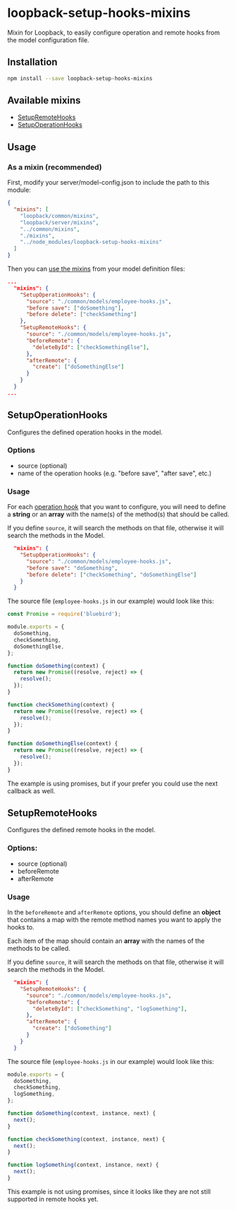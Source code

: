 # loopback-setup-hooks-mixins
Mixin for Loopback, to easily configure operation and remote hooks from the model configuration file.

## Installation

```bash
npm install --save loopback-setup-hooks-mixins
```

## Available mixins

- [SetupRemoteHooks](#setupremotehooks)
- [SetupOperationHooks](#setupoperationhooks)

## Usage

### As a mixin (recommended)

First, modify your server/model-config.json to include the path to this module:

```json
{
  "mixins": [
    "loopback/common/mixins",
    "loopback/server/mixins",
    "../common/mixins",
    "./mixins",
    "../node_modules/loopback-setup-hooks-mixins"
  ]
}
```

Then you can [use the mixins](https://loopback.io/doc/en/lb2/Defining-mixins.html#enable-a-model-with-mixins) from your model definition files:

```json
...
  "mixins": {
    "SetupOperationHooks": {
      "source": "./common/models/employee-hooks.js",
      "before save": ["doSomething"],
      "before delete": ["checkSomething"]
    },
    "SetupRemoteHooks": {
      "source": "./common/models/employee-hooks.js",
      "beforeRemote": {
        "deleteById": ["checkSomethingElse"],
      },
      "afterRemote": {
        "create": ["doSomethingElse"]
      }
    }
  }
...
```

## SetupOperationHooks

Configures the defined operation hooks in the model.

### Options

- source (optional)
- name of the operation hooks (e.g. "before save", "after save", etc.)

### Usage

For each [operation hook](http://loopback.io/doc/en/lb3/Operation-hooks.html) that you want to configure, you will need to define a **string** or an **array** with the name(s) of the method(s) that should be called.

If you define `source`, it will search the methods on that file, otherwise it will search the methods in the Model.

```json
  "mixins": {
    "SetupOperationHooks": {
      "source": "./common/models/employee-hooks.js",
      "before save": "doSomething",
      "before delete": ["checkSomething", "doSomethingElse"]
    }
  }
```

The source file (`employee-hooks.js` in our example) would look like this:

```javascript
const Promise = require('bluebird');

module.exports = {
  doSomething,
  checkSomething,
  doSomethingElse,
};

function doSomething(context) {
  return new Promise((resolve, reject) => {
    resolve();
  });
}

function checkSomething(context) {
  return new Promise((resolve, reject) => {
    resolve();
  });
}

function doSomethingElse(context) {
  return new Promise((resolve, reject) => {
    resolve();
  });
}
```

The example is using promises, but if your prefer you could use the next callback as well.

## SetupRemoteHooks

Configures the defined remote hooks in the model.

### Options:
- source (optional)
- beforeRemote
- afterRemote

### Usage

In the `beforeRemote` and `afterRemote` options, you should define an **object** that contains a map with the remote method names you want to apply the hooks to. 

Each item of the map should contain an **array** with the names of the methods to be called.
 
If you define `source`, it will search the methods on that file, otherwise it will search the methods in the Model.

```json
  "mixins": {
    "SetupRemoteHooks": {
      "source": "./common/models/employee-hooks.js",
      "beforeRemote": {
        "deleteById": ["checkSomething", "logSomething"],
      },
      "afterRemote": {
        "create": ["doSomething"]
      }
    }
  }
```

The source file (`employee-hooks.js` in our example) would look like this:

```javascript
module.exports = {
  doSomething,
  checkSomething,
  logSomething,
};

function doSomething(context, instance, next) {
  next();
}

function checkSomething(context, instance, next) {
  next();
}

function logSomething(context, instance, next) {
  next();
}
```

This example is not using promises, since it looks like they are not still supported in remote hooks yet.
